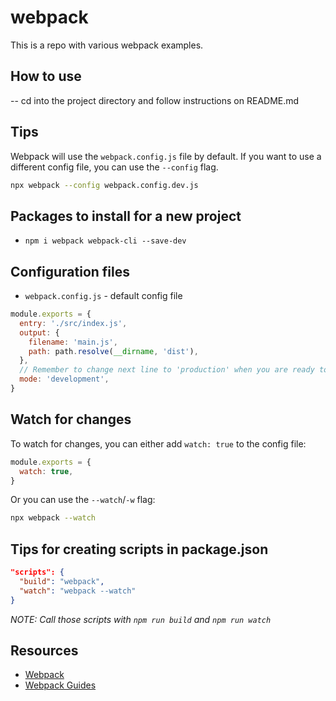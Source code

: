 # webpack

This is a repo with various webpack examples.

## How to use

-- cd into the project directory and follow instructions on README.md

## Tips

Webpack will use the `webpack.config.js` file by default. If you want to use a different config file, you can use the `--config` flag.

```bash
npx webpack --config webpack.config.dev.js
```

## Packages to install for a new project

- `npm i webpack webpack-cli --save-dev`

## Configuration files

- `webpack.config.js` - default config file

```js
module.exports = {
  entry: './src/index.js',
  output: {
    filename: 'main.js',
    path: path.resolve(__dirname, 'dist'),
  },
  // Remember to change next line to 'production' when you are ready to deploy
  mode: 'development',
}
```

## Watch for changes

To watch for changes, you can either add `watch: true` to the config file:

```js
module.exports = {
  watch: true,
}
```

Or you can use the `--watch`/`-w` flag:

```bash
npx webpack --watch
```

## Tips for creating scripts in package.json

```json
"scripts": {
  "build": "webpack",
  "watch": "webpack --watch"
}
```

_NOTE: Call those scripts with `npm run build` and `npm run watch`_

## Resources

- [Webpack](https://webpack.js.org/)
- [Webpack Guides](https://webpack.js.org/guides/)
